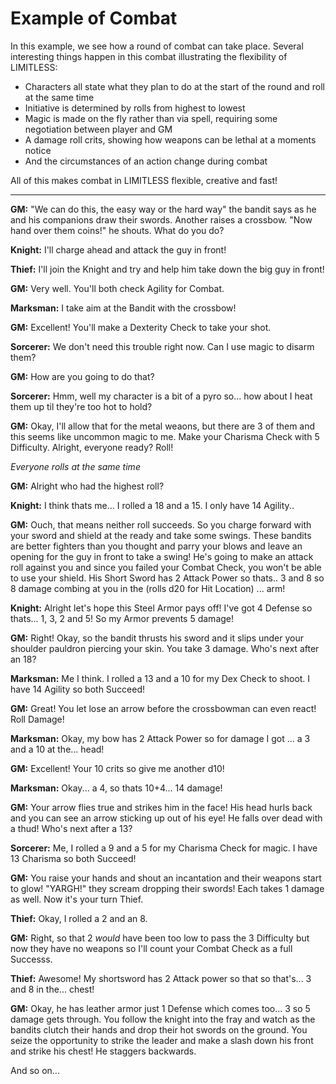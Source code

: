 # Example of Combat
In this example, we see how a round of combat can take place. Several interesting things happen in this combat illustrating the flexibility of LIMITLESS:

* Characters all state what they plan to do at the start of the round and roll at the same time
* Initiative is determined by rolls from highest to lowest
* Magic is made on the fly rather than via spell, requiring some negotiation between player and GM
* A damage roll crits, showing how weapons can be lethal at a moments notice
* And the circumstances of an action change during combat

All of this makes combat in LIMITLESS flexible, creative and fast!

---

**GM:** "We can do this, the easy way or the hard way" the bandit says as he and his companions draw their swords. Another raises a crossbow. "Now hand over them coins!" he shouts. What do you do?

**Knight:** I'll charge ahead and attack the guy in front!

**Thief:** I'll join the Knight and try and help him take down the big guy in front!

**GM:** Very well. You'll both check Agility for Combat.

**Marksman:** I take aim at the Bandit with the crossbow!

**GM:** Excellent! You'll make a Dexterity Check to take your shot.

**Sorcerer:** We don't need this trouble right now. Can I use magic to disarm them?

**GM:** How are you going to do that?

**Sorcerer:** Hmm, well my character is a bit of a pyro so... how about I heat them up til they're too hot to hold?

**GM:** Okay, I'll allow that for the metal weaons, but there are 3 of them and this seems like uncommon magic to me. Make your Charisma Check with 5 Difficulty. Alright, everyone ready? Roll!

*Everyone rolls at the same time*

**GM:** Alright who had the highest roll?

**Knight:** I think thats me... I rolled a 18 and a 15. I only have 14 Agility..

**GM:** Ouch, that means neither roll succeeds. So you charge forward with your sword and shield at the ready and take some swings. These bandits are better fighters than you thought and parry your blows and leave an opening for the guy in front to take a swing! He's going to make an attack roll against you and since you failed your Combat Check, you won't be able to use your shield. His Short Sword has 2 Attack Power so thats.. 3 and 8 so 8 damage combing at you in the (rolls d20 for Hit Location) ... arm!

**Knight:** Alright let's hope this Steel Armor pays off! I've got 4 Defense so thats... 1, 3, 2 and 5! So my Armor prevents 5 damage!

**GM:** Right! Okay, so the bandit thrusts his sword and it slips under your shoulder pauldron piercing your skin. You take 3 damage. Who's next after an 18?

**Marksman:** Me I think. I rolled a 13 and a 10 for my Dex Check to shoot. I have 14 Agility so both Succeed!

**GM:** Great! You let lose an arrow before the crossbowman can even react! Roll Damage!

**Marksman:** Okay, my bow has 2 Attack Power so for damage I got ... a 3 and a 10 at the... head!

**GM:** Excellent! Your 10 crits so give me another d10!

**Marksman:** Okay... a 4, so thats 10+4... 14 damage!

**GM:** Your arrow flies true and strikes him in the face! His head hurls back and you can see an arrow sticking up out of his eye! He falls over dead with a thud! Who's next after a 13?

**Sorcerer:** Me, I rolled a 9 and a 5 for my Charisma Check for magic. I have 13 Charisma so both Succeed!

**GM:** You raise your hands and shout an incantation and their weapons start to glow! "YARGH!" they scream dropping their swords! Each takes 1 damage as well. Now it's your turn Thief.

**Thief:** Okay, I rolled a 2 and an 8.

**GM:** Right, so that 2 *would* have been too low to pass the 3 Difficulty but now they have no weapons so I'll count your Combat Check as a full Successs.

**Thief:** Awesome! My shortsword has 2 Attack power so that so that's... 3 and 8 in the... chest!

**GM:** Okay, he has leather armor just 1 Defense which comes too... 3 so 5 damage gets through. You follow the knight into the fray and watch as the bandits clutch their hands and drop their hot swords on the ground. You seize the opportunity to strike the leader and make a slash down his front and strike his chest! He staggers backwards.

And so on...